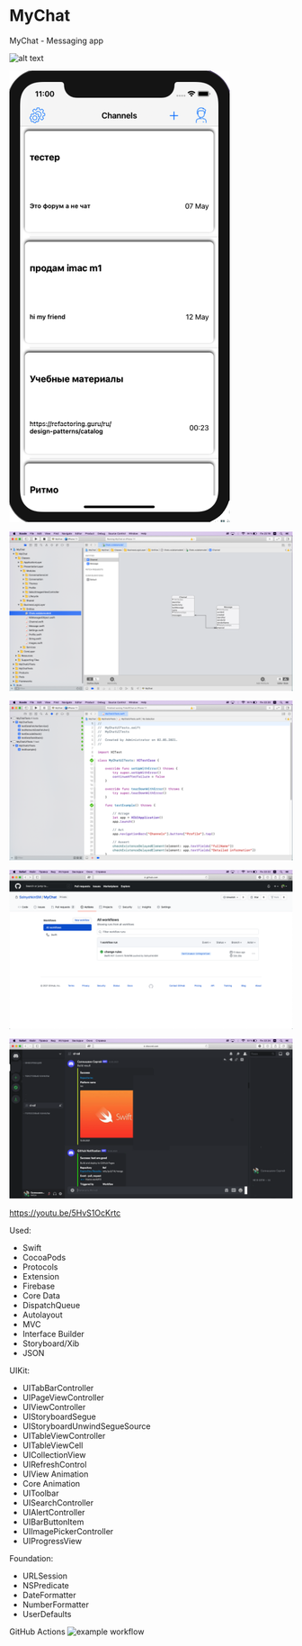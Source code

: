 # MyChat

MyChat - Messaging app

![alt text](MyChat.gif "Overview")

![alt text](0.png "Main screen")

![alt text](1.png "Core Data")

![alt text](2.png "Tests")

![alt text](3.png "CI-CD")

![alt text](4.png "Notification")

https://youtu.be/5HvS1OcKrtc

Used:
- Swift
- CocoaPods
- Protocols
- Extension
- Firebase
- Core Data
- DispatchQueue
- Autolayout
- MVC
- Interface Builder
- Storyboard/Xib
- JSON

UIKit:
- UITabBarController
- UIPageViewController
- UIViewController
- UIStoryboardSegue
- UIStoryboardUnwindSegueSource
- UITableViewController
- UITableViewCell
- UICollectionView
- UIRefreshControl
- UIView Animation
- Core Animation
- UIToolbar
- UISearchController
- UIAlertController
- UIBarButtonItem
- UIImagePickerController
- UIProgressView

Foundation:
- URLSession
- NSPredicate
- DateFormatter
- NumberFormatter
- UserDefaults

GitHub Actions ![example workflow](https://github.com/SolnyshkinSM/MyChat/actions/workflows/.github.yml/badge.svg)
